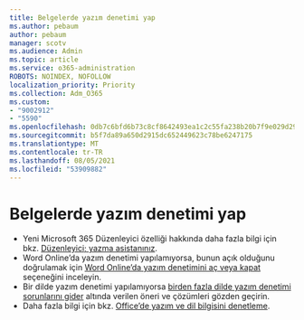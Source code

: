 ```yaml
---
title: Belgelerde yazım denetimi yap
ms.author: pebaum
author: pebaum
manager: scotv
ms.audience: Admin
ms.topic: article
ms.service: o365-administration
ROBOTS: NOINDEX, NOFOLLOW
localization_priority: Priority
ms.collection: Adm_O365
ms.custom:
- "9002912"
- "5590"
ms.openlocfilehash: 0db7c6bfd6b73c8cf8642493ea1c2c55fa238b20b7f9e029d290339b9b30c126
ms.sourcegitcommit: b5f7da89a650d2915dc652449623c78be6247175
ms.translationtype: MT
ms.contentlocale: tr-TR
ms.lasthandoff: 08/05/2021
ms.locfileid: "53909882"
---
```

# <a name="spell-check-documents"></a>Belgelerde yazım denetimi yap

- Yeni Microsoft 365 Düzenleyici özelliği hakkında daha fazla bilgi için bkz. [Düzenleyici; yazma asistanınız](https://support.office.com/article/microsoft-editor-checks-grammar-and-more-in-documents-mail-and-the-web-91ecbe1b-d021-4e9e-a82e-abc4cd7163d7).
- Word Online’da yazım denetimi yapılamıyorsa, bunun açık olduğunu doğrulamak için [Word Online’da yazım denetimini aç veya kapat](https://support.office.com/article/Turn-spell-check-on-or-off-in-Word-Online-fe0b5644-10e6-4e61-b661-441bff362a84) seçeneğini inceleyin.
- Bir dilde yazım denetimi yapılamıyorsa [birden fazla dilde yazım denetimi sorunlarını gider](https://support.office.com/article/troubleshoot-checking-spelling-and-grammar-in-multiple-languages-b887ad70-b15a-43f4-89bb-a41d18026e20) altında verilen öneri ve çözümleri gözden geçirin.
- Daha fazla bilgi için bkz. [Office’de yazım ve dil bilgisini denetleme](https://support.office.com/article/check-spelling-and-grammar-in-office-5cdeced7-d81d-47de-9096-efd0ee909227).
